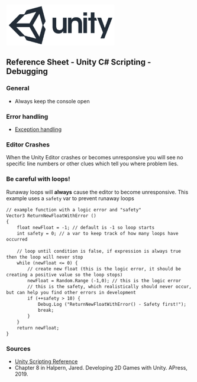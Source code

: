 

![unity logo](../assets/img/logos/unity-logo-293w.png)

## Reference Sheet - Unity C# Scripting - Debugging


### General

- Always keep the console open








### Error handling
- [Exception handling](https://forum.unity.com/threads/exception-handling-how-it-work.289511/#post-1910871)






### Editor Crashes

When the Unity Editor crashes or becomes unresponsive you will see no specific line numbers or other clues which tell you where problem lies.



### Be careful with loops!

Runaway loops will **always** cause the editor to become unresponsive. This example uses a `safety` var to prevent runaway loops

```
// example function with a logic error and "safety"
Vector3 ReturnNewFloatWithError ()
{
    float newFloat = -1; // default is -1 so loop starts
    int safety = 0; // a var to keep track of how many loops have occurred

    // loop until condition is false, if expression is always true then the loop will never stop
    while (newFloat <= 0) {
        // create new float (this is the logic error, it should be creating a positive value so the loop stops)
        newFloat = Random.Range (-1,0); // this is the logic error
        // this is the safety, which realistically should never occur, but can help you find other errors in development
        if (++safety > 10) {
            Debug.Log ("ReturnNewFloatWithError() - Safety first!");
            break;
        }
    }
    return newFloat;
}
```



### Sources
- [Unity Scripting Reference](https://docs.unity3d.com/ScriptReference/index.html)
- Chapter 8 in Halpern, Jared. Developing 2D Games with Unity. APress, 2019.
